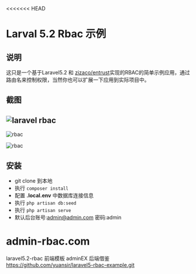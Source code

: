 <<<<<<< HEAD
# Larval 5.2 Rbac 示例

## 说明

这只是一个基于Laravel5.2 和 [zizaco/entrust](https://github.com/Zizaco/entrust)实现的RBAC的简单示例应用，通过路由名来控制权限，当然你也可以扩展一下应用到实际项目中。



## 截图

## ![laravel rbac](http://7bv7rl.com1.z0.glb.clouddn.com/536EDDB1-A462-4E60-A912-6429340BE429.png)



![rbac](http://7bv7rl.com1.z0.glb.clouddn.com/4EFB5F11-E0AD-46ED-A800-7D07A4587924.png)



![rbac](http://7bv7rl.com1.z0.glb.clouddn.com/A0BBACE4-B4D1-4FCF-AE69-B7F0014495E9.png)

## 安装

- git clone 到本地
- 执行 `composer install`
- 配置 **.local.env** 中数据库连接信息
- 执行 `php artisan db:seed`
- 执行 `php artisan serve`
- 默认后台账号:admin@admin.com 密码:admin

# admin-rbac.com
laravel5.2-rbac 前端模板 adminEX 后端借鉴 https://github.com/yuansir/laravel5-rbac-example.git
